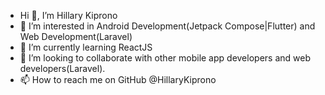 -  Hi 👋,  I’m Hillary Kiprono
- 👀 I’m interested in Android Development(Jetpack Compose|Flutter) and Web Development(Laravel)
- 🌱 I’m currently learning ReactJS
- 💞️ I’m looking to collaborate with other mobile app developers and web developers(Laravel).
- 📫 How to reach me on GitHub @HillaryKiprono

<!---
HillaryKiprono/HillaryKiprono is a ✨ special ✨ repository because its `README.md` (this file) appears on your GitHub profile.
You can click the Preview link to take a look at your changes.
--->
